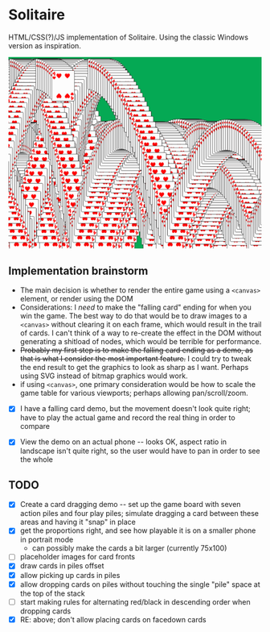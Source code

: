 # Solitaire

HTML/CSS(?)/JS implementation of Solitaire. Using the classic Windows version as inspiration.

![falling cards](https://github.com/endemic/solitaire/blob/1fbe19005b8a621961f3402878898fdda7ccd470/images/falling_cards.gif)

## Implementation brainstorm

* The main decision is whether to render the entire game using a `<canvas>` element, or render using the DOM
* Considerations: I _need_ to make the "falling card" ending for when you win the game. The best way to do that would be to draw images to a `<canvas>` without clearing it on each frame, which would result in the trail of cards. I can't think of a way to re-create the effect in the DOM without generating a shitload of nodes, which would be terrible for performance.
* ~~Probably my first step is to make the falling card ending as a demo, as that is what I consider the most important feature.~~ I could try to tweak the end result to get the graphics to look as sharp as I want. Perhaps using SVG instead of bitmap graphics would work.
* if using `<canvas>`, one primary consideration would be how to scale the game table for various viewports; perhaps allowing pan/scroll/zoom.


- [x] I have a falling card demo, but the movement doesn't look quite right; have to play the actual game and record the real thing in order to compare
- [x] View the demo on an actual phone -- looks OK, aspect ratio in landscape isn't quite right, so the user would have to pan in order to see the whole


## TODO

- [x] Create a card dragging demo -- set up the game board with seven action piles and four play piles; simulate dragging a card between these areas and having it "snap" in place
- [x] get the proportions right, and see how playable it is on a smaller phone in portrait mode
  * can possibly make the cards a bit larger (currently 75x100)
- [ ] placeholder images for card fronts
- [x] draw cards in piles offset
- [x] allow picking up cards in piles
- [x] allow dropping cards on piles without touching the single "pile" space at the top of the stack
- [ ] start making rules for alternating red/black in descending order when dropping cards
- [x] RE: above; don't allow placing cards on facedown cards
